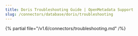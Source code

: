 ```yaml
---
title: Doris Troubleshooting Guide | OpenMetadata Support
slug: /connectors/database/doris/troubleshooting
---
```


{% partial file="/v1.6/connectors/troubleshooting.md" /%}
